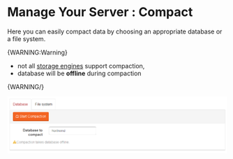 ﻿# Manage Your Server : Compact

Here you can easily compact data by choosing an appropriate database or a file system.

{WARNING:Warning}

- not all [storage engines](../../server/configuration/storage-engines) support compaction,
- database will be **offline** during compaction

{WARNING/}

![Figure 1. Studio. Manage Your Server. Compact Database.](images/manage_your_server-compact_database-1.png)